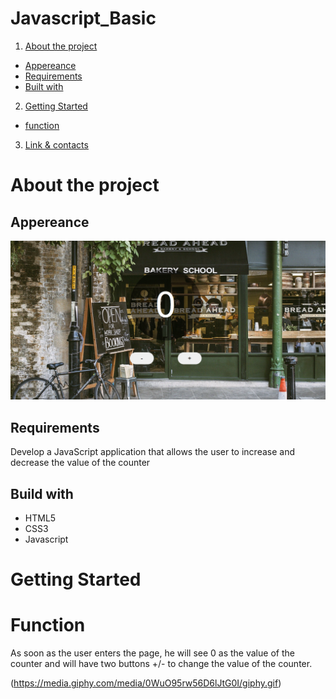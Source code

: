 # Javascript_Basic

1. [About the project]()

- [Appereance]()
- [Requirements]()
- [Built with]()

2. [Getting Started]()
- [function]()

3. [Link & contacts]()

# About the project

## Appereance

<img src="assets/img/Counter application.png" width=800px>

## Requirements

Develop a JavaScript application that allows the user to increase and decrease the value of the counter

## Build with

- HTML5
- CSS3
- Javascript

# Getting Started

# Function

As soon as the user enters the page, he will see 0 as the value of the counter and will have two buttons +/- to change the value of the counter.

(https://media.giphy.com/media/0WuO95rw56D6lJtG0I/giphy.gif)


